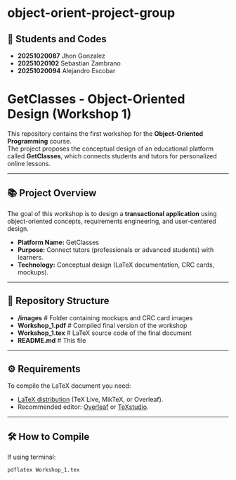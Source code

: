 # object-orient-project-group
## 👥 Students and Codes
- **20251020087** Jhon Gonzalez  
- **20251020102** Sebastian Zambrano  
- **20251020094** Alejandro Escobar 

 # GetClasses - Object-Oriented Design (Workshop 1)

This repository contains the first workshop for the **Object-Oriented Programming** course.  
The project proposes the conceptual design of an educational platform called **GetClasses**, which connects students and tutors for personalized online lessons.

---

## 📚 Project Overview

The goal of this workshop is to design a **transactional application** using object-oriented concepts, requirements engineering, and user-centered design.

- **Platform Name:** GetClasses  
- **Purpose:** Connect tutors (professionals or advanced students) with learners.  
- **Technology:** Conceptual design (LaTeX documentation, CRC cards, mockups).  

---

## 📂 Repository Structure
- **/images** # Folder containing mockups and CRC card images
- **Workshop_1.pdf** # Compiled final version of the workshop
- **Workshop_1.tex** # LaTeX source code of the final document
- **README.md** # This file


---

## ⚙️ Requirements

To compile the LaTeX document you need:

- [LaTeX distribution](https://www.latex-project.org/get/) (TeX Live, MikTeX, or Overleaf).  
- Recommended editor: [Overleaf](https://overleaf.com) or [TeXstudio](https://www.texstudio.org/).  

---

## 🛠️ How to Compile

If using terminal:

```bash
pdflatex Workshop_1.tex

